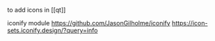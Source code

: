 to add icons in [[qt]] 

iconify module 
https://github.com/JasonGilholme/iconify
https://icon-sets.iconify.design/?query=info

